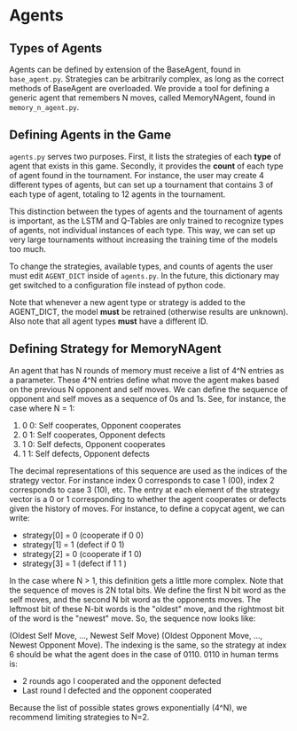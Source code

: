 # Agents


## Types of Agents
Agents can be defined by extension of the BaseAgent, found in ```base_agent.py```. Strategies can be arbitrarily complex, as long as the correct methods of BaseAgent are overloaded. We provide a tool for defining a generic agent that remembers N moves, called MemoryNAgent, found in ```memory_n_agent.py```.

## Defining Agents in the Game

`agents.py` serves two purposes. First, it lists the strategies of each **type** of agent that exists in this game. Secondly, it provides the **count** of each type of agent found in the tournament. For instance, the user may create 4 different types of agents, but can set up a tournament that contains 3 of each type of agent, totaling to 12 agents in the tournament. 

This distinction between the types of agents and the tournament of agents is important, as the LSTM and Q-Tables are only trained to recognize types of agents, not individual instances of each type. This way, we can set up very large tournaments without increasing the training time of the models too much.

To change the strategies, available types, and counts of agents the user must edit ```AGENT_DICT``` inside of `agents.py`. In the future, this dictionary may get switched to a configuration file instead of python code.

Note that whenever a new agent type or strategy is added to the AGENT_DICT, the model **must** be retrained (otherwise results are unknown). Also note that all agent types **must** have a different ID.

## Defining Strategy for MemoryNAgent

An agent that has N rounds of memory must receive a list of 4^N entries as a parameter. These 4^N entries define what move the agent makes based on the previous N opponent and self moves. We can define the sequence of opponent and self moves as a sequence of 0s and 1s. See, for instance, the case where N = 1:

1. 0 0: Self cooperates, Opponent cooperates
1. 0 1: Self cooperates, Opponent defects
1. 1 0: Self defects, Opponent cooperates
1. 1 1: Self defects, Opponent defects

The decimal representations of this sequence are used as the indices of the strategy vector. For instance index 0 corresponds to case 1 (00), index 2 corresponds to case 3 (10), etc. The entry at each element of the strategy vector is a 0 or 1 corresponding to whether the agent cooperates or defects given the history of moves. For instance, to define a copycat agent, we can write:

* strategy[0] = 0 (cooperate if 0 0)
* strategy[1] = 1 (defect if 0 1)
* strategy[2] = 0 (cooperate if 1 0)
* strategy[3] = 1 (defect if 1 1 )

In the case where N > 1, this definition gets a little more complex. Note that the sequence of moves is 2N total bits. We define the first N bit word as the self moves, and the second N bit word as the opponents moves. The leftmost bit of these N-bit words is the "oldest" move, and the rightmost bit of the word is the "newest" move. So, the sequence now looks like:

(Oldest Self Move, ..., Newest Self Move) (Oldest Opponent Move, ..., Newest Opponent Move). The indexing is the same, so the strategy at index 6 should be what the agent does in the case of 0110. 0110 in human terms is:

* 2 rounds ago I cooperated and the opponent defected
* Last round I defected and the opponent cooperated

Because the list of possible states grows exponentially (4^N), we recommend limiting strategies to N=2.